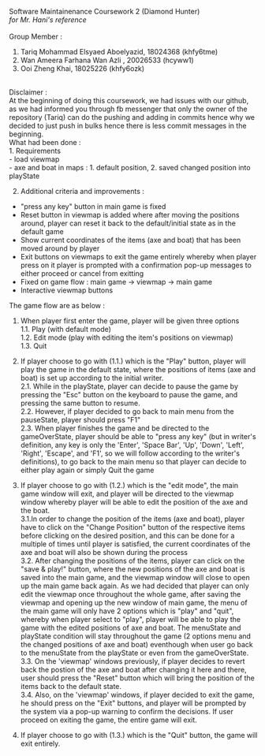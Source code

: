 Software Maintainenance Coursework 2 (Diamond Hunter) </br>
_for Mr. Hani's reference_</br>
</br>
Group Member :
1. Tariq Mohammad Elsyaed Aboelyazid, 18024368 (khfy6tme)
2. Wan Ameera Farhana Wan Azli , 20026533 (hcyww1)
3. Ooi Zheng Khai, 18025226 (khfy6ozk)
</br>
Disclaimer : </br>
At the beginning of doing this coursework, we had issues with our github, as we had informed you through fb messenger that only the owner of the repository (Tariq) can do the pushing and adding in commits hence why we decided to just push in bulks hence there is less commit messages in the beginning.  
</br>
What had been done : </br>
1. Requirements </br>
 - load viewmap </br>
 - axe and boat in maps : 1. default position, 2. saved changed position into playState </br>

2. Additional criteria and improvements : </br>
 - "press any key" button in main game is fixed </br>
 - Reset button in viewmap is added where after moving the positions around, player can reset it back to the default/initial state as in the default game </br>
 - Show current coordinates of the items (axe and boat) that has been moved around by player </br>
 - Exit buttons on viewmaps to exit the game entirely whereby when player press on it player is prompted with a confirmation pop-up messages to either proceed or cancel from exitting </br>
 - Fixed on game flow : main game -> viewmap -> main game </br>
 - Interactive viewmap buttons </br>

The game flow are as below : </br>
1. When player first enter the game, player will be given three options </br>
 1.1. Play (with default mode) </br>
 1.2. Edit mode (play with editing the item's positions on viewmap) </br>
 1.3. Quit </br>

2. If player choose to go with (1.1.) which is the "Play" button, player will play the game in the default state, where the positions of items (axe and boat) is set up according to the initial writer. </br>
 2.1. While in the playState, player can decide to pause the game by pressing the "Esc" button on the keyboard to pause the game, and pressing the same button to resume. </br>
 2.2. However, if player decided to go back to main menu from the pauseState, player should press "F1" </br>
 2.3. When player finishes the game and be directed to the gameOverState, player should be able to "press any key" (but in writer's definition, any key is only the 'Enter', 'Space Bar', 'Up', 'Down', 'Left', 'Right', 'Escape', and 'F1', so we will follow according to the writer's definitions), to go back to the main menu so that player can decide to either play again or simply Quit the game </br>
	
3. If player choose to go with (1.2.) which is the "edit mode", the main game window will exit, and player will be directed to the viewmap window whereby player will be able to edit the position of the axe and the boat. </br>
 3.1.In order to change the position of the items (axe and boat), player have to click on the "Change Position" button of the respective items before clicking on the desired position, and this can be done for a multiple of times until player is satisfied, the current coordinates of the axe and boat will also be shown during the process </br>
 3.2.  After changing the positions of the items, player can click on the "save & play!" button, where the new positions of the axe and boat is saved into the main game, and the viewmap window will close to open up the main game back again. As we had decided that player can only edit the viewmap once throughout the whole game, after saving the viewmap and opening up the new window of main game, the menu of the main game will only have 2 options which is "play" and "quit", whereby when player select to "play", player will be able to play the game with the edited positions of axe and boat. The menuState and playState condition will stay throughout the game (2 options menu and the changed positions of axe and boat) eventhough when user go back 	to the menuState from the playState or even from the gameOverState. </br>
 3.3.  On the 'viewmap' windows previously, if player decides to revert back the postion of the axe and boat after changing it here and there, user should press the "Reset" button which will bring the position of the items back to the default state.</br>
 3.4.  Also, on the 'viewmap' windows, if player decided to exit the game, he should press on the "Exit" buttons, and player will be prompted by the system via a pop-up warning to confirm the decisions. If user proceed on exiting the game, the entire game will exit. </br>

4. If player choose to go with (1.3.) which is the "Quit" button, the game will exit entirely. </br>


